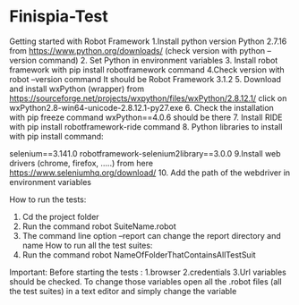 # Finispia-Test
Getting started with Robot Framework
1.Install python version Python 2.7.16 from https://www.python.org/downloads/ (check version with python –version command)
2. Set Python in environment variables
3. Install robot framework with pip install robotframework command
4.Check version with robot –version command It should be Robot Framework 3.1.2
5. Download and install wxPython (wrapper) from https://sourceforge.net/projects/wxpython/files/wxPython/2.8.12.1/  click on  wxPython2.8-win64-unicode-2.8.12.1-py27.exe
6. Check the installation with pip freeze command wxPython==4.0.6 should be there
7. Install RIDE with pip install robotframework-ride command
8. Python libraries to install with pip install command:

selenium==3.141.0
robotframework-selenium2library==3.0.0
9.Install web drivers (chrome, firefox, …..) from here https://www.seleniumhq.org/download/
10. Add the path of the webdriver in environment variables

How to run the tests:
1.	Cd the project folder
2.	Run the command robot SuiteName.robot
3.	The command line option –report can change the report directory and name
How to run all the test suites:
1.	Run the command robot NameOfFolderThatContainsAllTestSuit

Important:
Before starting the tests : 1.browser  2.credentials  3.Url  variables should be checked. 
To change those variables open all the .robot files (all the test suites) in a text editor and simply change the variable
